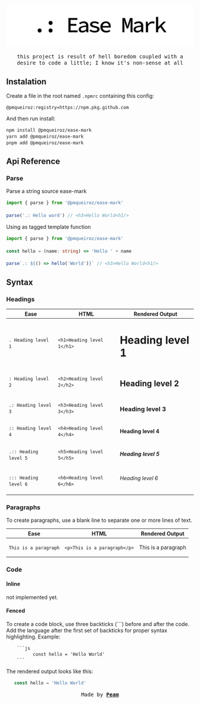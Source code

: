 [peam-url]: https://www.pmqueiroz.dev/about

![import-holmes](./.github/banner.png)

<div align="center">

<samp>this project is result of hell boredom coupled with a desire to code a little; I know it's non-sense at all</samp> 

</div>

## Instalation

Create a file in the root named `.npmrc` containing this config:

```
@pmqueiroz:registry=https://npm.pkg.github.com 
```
And then run install:

```sh
npm install @pmqueiroz/ease-mark
yarn add @pmqueiroz/ease-mark
pnpm add @pmqueiroz/ease-mark
```

## Api Reference

### Parse

Parse a string source ease-mark

```ts
import { parse } from '@pmqueiroz/ease-mark'

parse('.: Hello word') // <h3>Hello World<h1/>
```

Using as tagged template function

```ts
import { parse } from '@pmqueiroz/ease-mark'

const hello = (name: string) => 'Hello ' + name

parse`.: ${() => hello('World')}` // <h3>Hello World<h1/>
```

## Syntax

### Headings

| Ease | HTML | Rendered Output |
| -----|------|-----------------|
| `. Heading level 1` | `<h1>Heading level 1</h1>` | <h1>Heading level 1</h1>|
| `: Heading level 2` | `<h2>Heading level 2</h2>` | <h2>Heading level 2</h2>|
| `.: Heading level 3` | `<h3>Heading level 3</h3>` | <h3>Heading level 3</h3>|
| `:: Heading level 4` | `<h4>Heading level 4</h4>` | <h4>Heading level 4</h4>|
| `.:: Heading level 5` | `<h5>Heading level 5</h5>` | <h5>Heading level 5</h5>|
| `::: Heading level 6` | `<h6>Heading level 6</h6>` | <h6>Heading level 6</h6>|

### Paragraphs

To create paragraphs, use a blank line to separate one or more lines of text.

| Ease | HTML | Rendered Output |
| -----|------|-----------------|
| `This is a paragraph` | `<p>This is a paragraph</p>` | <p>This is a paragraph</p>|

### Code

#### Inline

not implemented yet.   

#### Fenced

To create a code block, use three backticks (```) before and after the code. Add the language after the first set of backticks for proper syntax highlighting. Example:

```
    ```js
          const hello = 'Hello World'
    ```
```
The rendered output looks like this:

```js
   const hello = 'Hello World'
```
<div align="center">

<samp>Made by [**Peam**][peam-url]</samp> 

</div>
